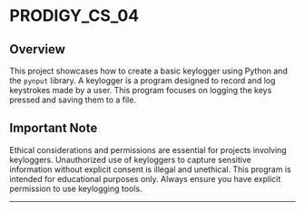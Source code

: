 # PRODIGY_CS_04
## Overview

This project showcases how to create a basic keylogger using Python and the `pynput` library. A keylogger is a program designed to record and log keystrokes made by a user. This program focuses on logging the keys pressed and saving them to a file.

## Important Note

Ethical considerations and permissions are essential for projects involving keyloggers. Unauthorized use of keyloggers to capture sensitive information without explicit consent is illegal and unethical. This program is intended for educational purposes only. Always ensure you have explicit permission to use keylogging tools.

---

